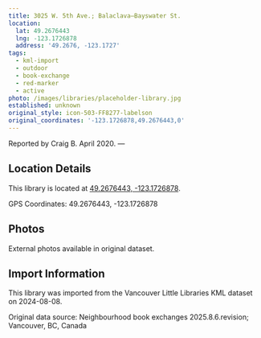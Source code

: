 ```yaml
---
title: 3025 W. 5th Ave.; Balaclava—Bayswater St.
location:
  lat: 49.2676443
  lng: -123.1726878
  address: '49.2676, -123.1727'
tags:
  - kml-import
  - outdoor
  - book-exchange
  - red-marker
  - active
photo: /images/libraries/placeholder-library.jpg
established: unknown
original_style: icon-503-FF8277-labelson
original_coordinates: '-123.1726878,49.2676443,0'
---
```

Reported by Craig B. April 2020.
 —

## Location Details

This library is located at [49.2676443, -123.1726878](https://www.google.com/maps?q=49.2676443,-123.1726878).

GPS Coordinates: 49.2676443, -123.1726878

## Photos

External photos available in original dataset.

## Import Information

This library was imported from the Vancouver Little Libraries KML dataset on 2024-08-08.

Original data source: Neighbourhood book exchanges 2025.8.6.revision; Vancouver, BC, Canada
